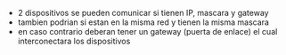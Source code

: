 * 2 dispositivos se pueden comunicar si tienen IP, mascara y gateway
* tambien podrian si estan en la misma red y tienen la misma mascara
* en caso contrario deberan tener un gateway (puerta de enlace) el cual interconectara los dispositivos
